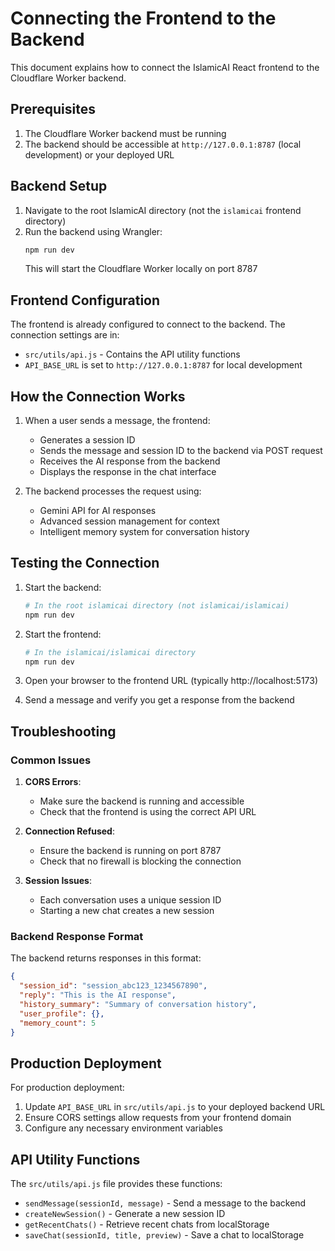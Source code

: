# Connecting the Frontend to the Backend

This document explains how to connect the IslamicAI React frontend to the Cloudflare Worker backend.

## Prerequisites

1. The Cloudflare Worker backend must be running
2. The backend should be accessible at `http://127.0.0.1:8787` (local development) or your deployed URL

## Backend Setup

1. Navigate to the root IslamicAI directory (not the `islamicai` frontend directory)
2. Run the backend using Wrangler:
   ```bash
   npm run dev
   ```
   This will start the Cloudflare Worker locally on port 8787

## Frontend Configuration

The frontend is already configured to connect to the backend. The connection settings are in:
- `src/utils/api.js` - Contains the API utility functions
- `API_BASE_URL` is set to `http://127.0.0.1:8787` for local development

## How the Connection Works

1. When a user sends a message, the frontend:
   - Generates a session ID
   - Sends the message and session ID to the backend via POST request
   - Receives the AI response from the backend
   - Displays the response in the chat interface

2. The backend processes the request using:
   - Gemini API for AI responses
   - Advanced session management for context
   - Intelligent memory system for conversation history

## Testing the Connection

1. Start the backend:
   ```bash
   # In the root islamicai directory (not islamicai/islamicai)
   npm run dev
   ```

2. Start the frontend:
   ```bash
   # In the islamicai/islamicai directory
   npm run dev
   ```

3. Open your browser to the frontend URL (typically http://localhost:5173)
4. Send a message and verify you get a response from the backend

## Troubleshooting

### Common Issues

1. **CORS Errors**: 
   - Make sure the backend is running and accessible
   - Check that the frontend is using the correct API URL

2. **Connection Refused**:
   - Ensure the backend is running on port 8787
   - Check that no firewall is blocking the connection

3. **Session Issues**:
   - Each conversation uses a unique session ID
   - Starting a new chat creates a new session

### Backend Response Format

The backend returns responses in this format:
```json
{
  "session_id": "session_abc123_1234567890",
  "reply": "This is the AI response",
  "history_summary": "Summary of conversation history",
  "user_profile": {},
  "memory_count": 5
}
```

## Production Deployment

For production deployment:
1. Update `API_BASE_URL` in `src/utils/api.js` to your deployed backend URL
2. Ensure CORS settings allow requests from your frontend domain
3. Configure any necessary environment variables

## API Utility Functions

The `src/utils/api.js` file provides these functions:
- `sendMessage(sessionId, message)` - Send a message to the backend
- `createNewSession()` - Generate a new session ID
- `getRecentChats()` - Retrieve recent chats from localStorage
- `saveChat(sessionId, title, preview)` - Save a chat to localStorage